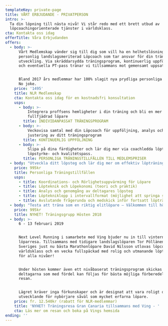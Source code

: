 ```yaml
---
templateKey: private-page
title: VÅRT ERBJUDANDE - PRIVATPERSON
intro: >-
  Ta din löpning till nästa nivå! Vi står redo med ett brett utbud av
  löpcoachingorienterade tjänster i världsklass.
cta: Kontakta oss idag
offerTitle: Våra Erbjudanden
offers:
  - body: >-
      Vårt Medlemskap vänder sig till dig som vill ha en helhetslösning med en
      personlig landslagsmeriterad Löpcoach som tar ansvar för din träning och
      utveckling. Via skräddarsydda träningsprogram, kontinuerlig uppföljning
      och eventuella PT-pass tränar vi tillsammans mot gemensamt uppsatta mål. 


      Bland 2017 års medlemmar har 100% slagit nya prydliga personliga rekord.
      No joke.
    price: '1495'
    title: NLR Medlemskap
    cta: Kontakta oss idag för en kostnadsfri konsultation
    usps:
      - body: >-
          Integrera proffsens hemligheter i din träning och bli en mer
          fullfjädrad löpare
        title: INDIVIDANPASSAT TRÄNINGSPROGRAM
      - body: >-
          Veckovisa samtal med din Löpcoach för uppföljning, analys och
          justering av ditt träningsprogram
        title: KONTINUERLIG UPPFÖLJNING
      - body: >-
          Slipa på dina färdigheter och lär dig mer via coachledda löpteknik-,
          löpstyrke- och kvalitétspass.
        title: PERSONLIGA TRÄNINGSTILLFÄLLEN TILL MEDLEMSPRISER
  - body: "Utveckla ditt löpsteg och lär dig mer om effektiv löpträning tillsammans med någon av våra landslagsmeriterade löpcoacher. Under en timmes tid kommer fullt fokus ligga på att förbättra din löpteknik och göra dig till en mer fullfjädrad löpare. Passet kräver inga som helst förkunskaper utan passar lika bra för nybörjare som för mer erfarna löpare. Passets längd är cirka 70 min.\n\nInnehåll:\t\t\t\t\t\t"
    price: 995kr
    title: Personliga Träningstillfällen
    usps:
      - title: Koordinations- och Rörlighetsuppvärming för Löpare
      - title: Löpteknik och Löpekonomi (teori och praktik)
      - title: Analys och genomgång av deltagares löpsteg
      - title: Löptekniklopp i intervallformat (möjlighet att springa sig trött!)
      - title: Avslutande frågerunda och medskick inför fortsatt löpträning
  - body: "Testa att träna som en riktig elitlöpare – Välkommen till höstens i särklass mest spektakulära träningsgrupp!\n\nMed Head Coach Tor Pöllänen i spetsen träffas vi en dag i veckan och slipar på vår löpteknik och utför ett riktigt bra intervallpass tillsammans. Inga förkunskaper krävs och passen fungerar alldeles utmärkt för elitlöpare såväl som glada motionärer.\n\n- Onsdagar, 19.00 – 20.15\n- 29/8 - 14/11 (12 tillfällen)\n- Kristinebergs IP\n- 995kr (drop-in 150kr)\n\nAnmäl dig genom att swish:a anmälningsavgiften till 123\_021 27 95"
    price: 995kr
    title: NYHET! Träningsgrupp Hösten 2018
  - body: >-
      6 - 13 februari 2019


      Next Level Running i samarbete med Ving bjuder nu in till vinterns fetaste
      löparresa. Tillsammans med tidigare landslagslöparen Tor Pöllänen och
      Sveriges just nu bästa Marathonlöpare David Nilsson utlovas löpcoaching i
      världsklass och en vecka fullspäckad med rolig och utmanande löpträning
      för alla nivåer!


      Under hösten kommer även ett nivåbaserat träningsprogram skickas ut till
      deltagarna som med fördel kan följas för bästa möjliga förberedelser inför
      resan.


      Lägret kräver inga förkunskaper och är designat att vara roligt och
      utvecklande för nybörjare såväl som mycket erfarna löpare.
    price: fr. 12.540kr (rabatt för NLR-medlemmar)
    title: 'NYHET! Träningsresa Gran Canaria tillsammans med Ving - '
    cta: Läs mer om resan och boka på Vings hemsida
ending: ''
---
```


